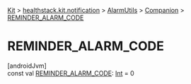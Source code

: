 
[Kit](../../../../kit.html) > [healthstack.kit.notification](../../index.html) > [AlarmUtils](../index.html) > [Companion](index.html) > [REMINDER_ALARM_CODE](-r-e-m-i-n-d-e-r_-a-l-a-r-m_-c-o-d-e.html)



# REMINDER_ALARM_CODE



[androidJvm]\
const val [REMINDER_ALARM_CODE](-r-e-m-i-n-d-e-r_-a-l-a-r-m_-c-o-d-e.html): [Int](https://kotlinlang.org/api/latest/jvm/stdlib/kotlin/-int/index.html) = 0




